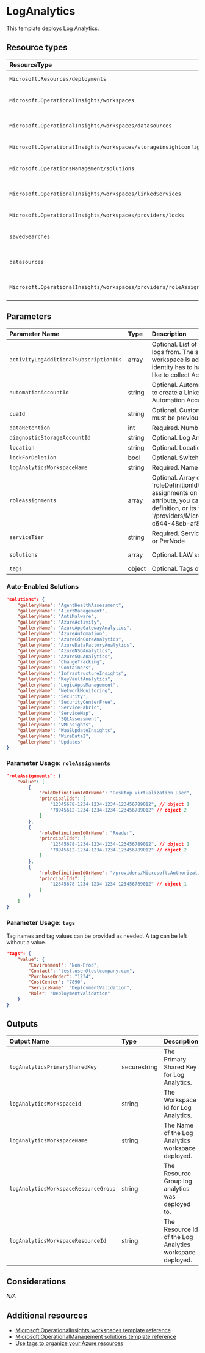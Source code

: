 # LogAnalytics

This template deploys Log Analytics.

## Resource types

|ResourceType|ApiVersion|
|:--|:--|
|`Microsoft.Resources/deployments`|2018-02-01|
|`Microsoft.OperationalInsights/workspaces`|2017-03-15-preview|
|`Microsoft.OperationalInsights/workspaces/datasources`|2015-11-01-preview|
|`Microsoft.OperationalInsights/workspaces/storageinsightconfigs`|2015-03-20|
|`Microsoft.OperationsManagement/solutions`|2015-11-01-preview|
|`Microsoft.OperationalInsights/workspaces/linkedServices`|2015-11-01-preview|
|`Microsoft.OperationalInsights/workspaces/providers/locks`|2016-09-01|
|`savedSearches`|2017-03-15-preview|
|`datasources`|2015-11-01-preview|
|`Microsoft.OperationalInsights/workspaces/providers/roleAssignments`|2018-09-01-preview|

## Parameters

| Parameter Name | Type | Description | DefaultValue | Possible values |
| :-- | :-- | :-- | :-- | :-- |
| `activityLogAdditionalSubscriptionIDs` | array | Optional. List of additional Subscription IDs to collect Activity logs from. The subscription holding the Log Analytics workspace is added by default. The user/SPN/managed identity has to have reader access on the subscription you'd like to collect Activity logs from. | System.Object[] |  |
| `automationAccountId` | string | Optional. Automation Account resource identifier, value used to create a LinkedService between Log Analytics and an Automation Account. |  |  |
| `cuaId` | string | Optional. Customer Usage Attribution id (GUID). This GUID must be previously registered |  |  |
| `dataRetention` | int | Required. Number of days data will be retained for | 365 |  |
| `diagnosticStorageAccountId` | string | Optional. Log Analytics workspace resource identifier |  |  |
| `location` | string | Optional. Location for all resources. | [resourceGroup().location] |  |
| `lockForDeletion` | bool | Optional. Switch to lock storage from deletion. | False |  |
| `logAnalyticsWorkspaceName` | string | Required. Name of the Log Analytics workspace |  |  |
| `roleAssignments` | array | Optional. Array of role assignment objects that contain the 'roleDefinitionIdOrName' and 'principalId' to define RBAC role assignments on this resource. In the roleDefinitionIdOrName attribute, you can provide either the display name of the role definition, or its fully qualified ID in the following format: '/providers/Microsoft.Authorization/roleDefinitions/c2f4ef07-c644-48eb-af81-4b1b4947fb11' | System.Object[] |  |
| `serviceTier` | string | Required. Service Tier: PerGB2018, Free, Standalone, PerGB or PerNode | PerGB2018 | System.Object[] |
| `solutions` | array | Optional. LAW solutions from the gallery. | "Updates", "AzureAutomation", ... | System.Object[] |
| `tags` | object | Optional. Tags of the resource. |  |  |

### Auto-Enabled Solutions

```json
"solutions": {
    "galleryName": "AgentHealthAssessment",
    "galleryName": "AlertManagement",
    "galleryName": "AntiMalware",
    "galleryName": "AzureActivity",
    "galleryName": "AzureAppGatewayAnalytics",
    "galleryName": "AzureAutomation",
    "galleryName": "AzureCdnCoreAnalytics",
    "galleryName": "AzureDataFactoryAnalytics",
    "galleryName": "AzureNSGAnalytics",
    "galleryName": "AzureSQLAnalytics",
    "galleryName": "ChangeTracking",
    "galleryName": "Containers",
    "galleryName": "InfrastructureInsights",
    "galleryName": "KeyVaultAnalytics",
    "galleryName": "LogicAppsManagement",
    "galleryName": "NetworkMonitoring",
    "galleryName": "Security",
    "galleryName": "SecurityCenterFree",
    "galleryName": "ServiceFabric",
    "galleryName": "ServiceMap",
    "galleryName": "SQLAssessment",
    "galleryName": "VMInsights",
    "galleryName": "WaaSUpdateInsights",
    "galleryName": "WireData2",
    "galleryName": "Updates"
}
```

### Parameter Usage: `roleAssignments`

```json
"roleAssignments": {
    "value": [
        {
            "roleDefinitionIdOrName": "Desktop Virtualization User",
            "principalIds": [
                "12345678-1234-1234-1234-123456789012", // object 1
                "78945612-1234-1234-1234-123456789012" // object 2
            ]
        },
        {
            "roleDefinitionIdOrName": "Reader",
            "principalIds": [
                "12345678-1234-1234-1234-123456789012", // object 1
                "78945612-1234-1234-1234-123456789012" // object 2
            ]
        },
        {
            "roleDefinitionIdOrName": "/providers/Microsoft.Authorization/roleDefinitions/c2f4ef07-c644-48eb-af81-4b1b4947fb11",
            "principalIds": [
                "12345678-1234-1234-1234-123456789012" // object 1
            ]
        }
    ]
}
```

### Parameter Usage: `tags`

Tag names and tag values can be provided as needed. A tag can be left without a value.

```json
"tags": {
    "value": {
        "Environment": "Non-Prod",
        "Contact": "test.user@testcompany.com",
        "PurchaseOrder": "1234",
        "CostCenter": "7890",
        "ServiceName": "DeploymentValidation",
        "Role": "DeploymentValidation"
    }
}
```

## Outputs

| Output Name | Type | Description |
| :-- | :-- | :-- |
| `logAnalyticsPrimarySharedKey` | securestring | The Primary Shared Key for Log Analytics. |
| `logAnalyticsWorkspaceId` | string | The Workspace Id for Log Analytics. |
| `logAnalyticsWorkspaceName` | string | The Name of the Log Analytics workspace deployed. |
| `logAnalyticsWorkspaceResourceGroup` | string | The Resource Group log analytics was deployed to. |
| `logAnalyticsWorkspaceResourceId` | string | The Resource Id of the Log Analytics workspace deployed. |

## Considerations

*N/A*

## Additional resources

- [Microsoft.OperationalInsights workspaces template reference](https://docs.microsoft.com/en-us/azure/templates/microsoft.operationalinsights/2015-11-01-preview/workspaces)
- [Microsoft.OperationalManagement solutions template reference](https://docs.microsoft.com/en-us/azure/templates/microsoft.operationsmanagement/2015-11-01-preview/solutions)
- [Use tags to organize your Azure resources](https://docs.microsoft.com/en-us/azure/azure-resource-manager/resource-group-using-tags)